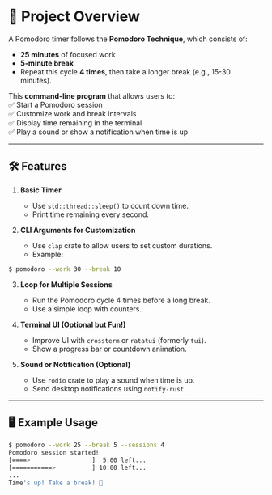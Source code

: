 # **📌 Project Overview**

A Pomodoro timer follows the **Pomodoro Technique**, which consists of:

- **25 minutes** of focused work
- **5-minute break**
- Repeat this cycle **4 times**, then take a longer break (e.g., 15-30 minutes).

This **command-line program** that allows users to:  
✅ Start a Pomodoro session  
✅ Customize work and break intervals  
✅ Display time remaining in the terminal  
✅ Play a sound or show a notification when time is up

---

## **🛠 Features**

1. **Basic Timer**
    
    - Use `std::thread::sleep()` to count down time.
    - Print time remaining every second.

2. **CLI Arguments for Customization**
    
    - Use `clap` crate to allow users to set custom durations.
    - Example:
        
```bash   
$ pomodoro --work 30 --break 10
```
        
3. **Loop for Multiple Sessions**
    
    - Run the Pomodoro cycle 4 times before a long break.
    - Use a simple loop with counters.
4. **Terminal UI (Optional but Fun!)**
    
    - Improve UI with `crossterm` or `ratatui` (formerly `tui`).
    - Show a progress bar or countdown animation.
5. **Sound or Notification (Optional)**
    
    - Use `rodio` crate to play a sound when time is up.
    - Send desktop notifications using `notify-rust`.

---

## **🖥 Example Usage**

```bash
$ pomodoro --work 25 --break 5 --sessions 4 
Pomodoro session started!  
[====>                 ]  5:00 left... 
[===========>          ] 10:00 left... 
... 
Time's up! Take a break! 🎉
```
